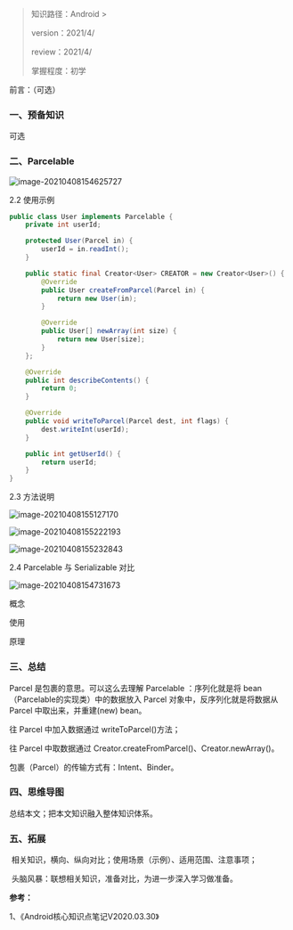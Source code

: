 > 知识路径：Android > 
>
> version：2021/4/
>
> review：2021/4/
>
> 掌握程度：初学



前言：（可选）

### 一、预备知识

可选

### 二、Parcelable

![image-20210408154625727](C:\Users\NJCS\AppData\Roaming\Typora\typora-user-images\image-20210408154625727.png)

2.2 使用示例

```java
public class User implements Parcelable {
    private int userId;

    protected User(Parcel in) {
        userId = in.readInt();
    }

    public static final Creator<User> CREATOR = new Creator<User>() {
        @Override
        public User createFromParcel(Parcel in) {
            return new User(in);
        }

        @Override
        public User[] newArray(int size) {
            return new User[size];
        }
    };

    @Override
    public int describeContents() {
        return 0;
    }

    @Override
    public void writeToParcel(Parcel dest, int flags) {
        dest.writeInt(userId);
    }

    public int getUserId() {
        return userId;
    }
}
```



2.3 方法说明

![image-20210408155127170](C:\Users\NJCS\AppData\Roaming\Typora\typora-user-images\image-20210408155127170.png)

![image-20210408155222193](C:\Users\NJCS\AppData\Roaming\Typora\typora-user-images\image-20210408155222193.png)

![image-20210408155232843](C:\Users\NJCS\AppData\Roaming\Typora\typora-user-images\image-20210408155232843.png)



2.4 Parcelable 与 Serializable 对比

![image-20210408154731673](C:\Users\NJCS\AppData\Roaming\Typora\typora-user-images\image-20210408154731673.png)



概念

使用

原理

### 三、总结

Parcel 是包裹的意思。可以这么去理解 Parcelable ：序列化就是将 bean（Parcelable的实现类）中的数据放入 Parcel 对象中，反序列化就是将数据从 Parcel 中取出来，并重建(new) bean。

往 Parcel 中加入数据通过 writeToParcel()方法；

往 Parcel 中取数据通过 Creator.createFromParcel()、Creator.newArray()。

包裹（Parcel）的传输方式有：Intent、Binder。

### 四、思维导图

总结本文；把本文知识融入整体知识体系。

### 五、拓展

​	相关知识，横向、纵向对比；使用场景（示例）、适用范围、注意事项；

​	头脑风暴：联想相关知识，准备对比，为进一步深入学习做准备。



**参考：**

1、《Android核心知识点笔记V2020.03.30》